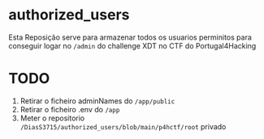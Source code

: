 # authorized_users

Esta Reposição serve para armazenar todos os usuarios perminitos para conseguir logar no ```/admin``` do challenge XDT no CTF do Portugal4Hacking

# TODO

1. Retirar o ficheiro adminNames do ```/app/public```
2. Retirar o ficheiro .env do ```/app```
3. Meter o repositorio ```/DiasS3715/authorized_users/blob/main/p4hctf/root``` privado

